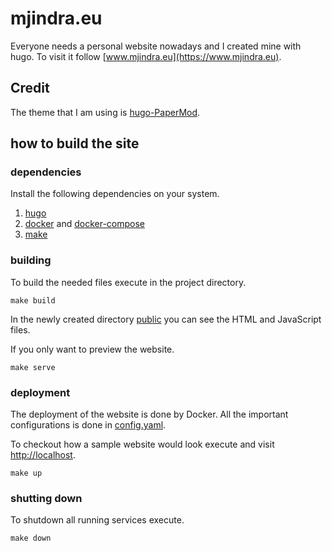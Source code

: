 # mjindra.eu

Everyone needs a personal website nowadays and I created mine with hugo. To visit it follow [www.mjindra.eu](https://www.mjindra.eu).

## Credit

The theme that I am using is [hugo-PaperMod](https://github.com/adityatelange/hugo-PaperMod).

## how to build the site

### dependencies

Install the following dependencies on your system.

1. [hugo](https://gohugo.io/getting-started/installing/#quick-install)
2. [docker](https://docs.docker.com/engine/install/) and [docker-compose](https://docs.docker.com/compose/install/)
4. [make](https://www.gnu.org/software/make/)

### building

To build the needed files execute in the project directory.

```
make build
```

In the newly created directory [public](public) you can see the HTML and JavaScript files.

If you only want to preview the website.

```
make serve
```

### deployment

The deployment of the website is done by Docker. All the important configurations is done in [config.yaml](config.yaml).

To checkout how a sample website would look execute and visit [http://localhost](http://localhost).

```
make up
```

### shutting down

To shutdown all running services execute.

```
make down
```

